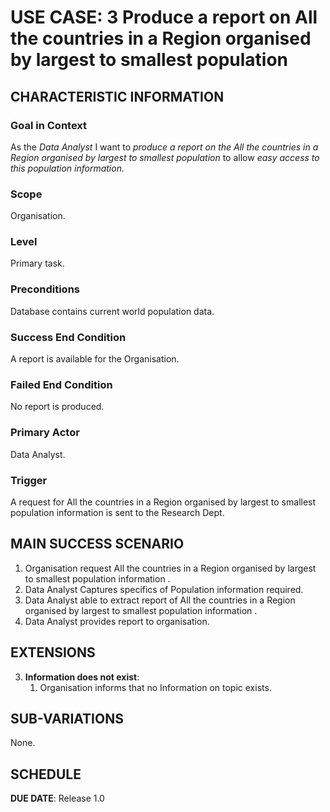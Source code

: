 # USE CASE: 3 Produce a report on All the countries in a Region organised by largest to smallest population

## CHARACTERISTIC INFORMATION

### Goal in Context

As the *Data Analyst* I want to *produce a report on the All the countries in a Region organised by largest to smallest population* to allow *easy access to this population information.*

### Scope

Organisation.

### Level

Primary task.

### Preconditions

Database contains current world population data.

### Success End Condition

A report is available for the Organisation.

### Failed End Condition

No report is produced.

### Primary Actor

Data Analyst.

### Trigger

A request for All the countries in a Region organised by largest to smallest population information is sent to the Research Dept.

## MAIN SUCCESS SCENARIO

1. Organisation request All the countries in a Region organised by largest to smallest population information .
2. Data Analyst Captures specifics of Population information required.
3. Data Analyst able to extract report of All the countries in a Region organised by largest to smallest population information .
4. Data Analyst provides report to organisation.


## EXTENSIONS

3. **Information does not exist**:
   1. Organisation informs that no Information on topic exists.

## SUB-VARIATIONS

None.

## SCHEDULE

**DUE DATE**: Release 1.0
